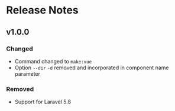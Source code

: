 # Release Notes

## v1.0.0

### Changed

- Command changed to `make:vue`
- Option `--dir` `-d` removed and incorporated in component name parameter

### Removed

- Support for Laravel 5.8

